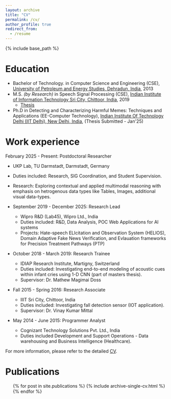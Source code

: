 ```yaml
---
layout: archive
title: "CV"
permalink: /cv/
author_profile: true
redirect_from:
  - /resume
---
```


{% include base_path %}

Education
======
* Bachelor of Technology. in Computer Science and Engineering (CSE), <a href="https://www.upes.ac.in/">University of Petroleum and Energy Studies, Dehradun, India</a>, 2013
* M.S. <i>(by Research)</i> in Speech Signal Processing (CSE), <a href="https://www.iiits.ac.in/">Indian Institute of Information Technology Sri City, Chittoor, India</a>, 2019
  * <a href="https://shiv6891.github.io/files/Thesis_ShivamSharma_MS_IIITS_12June2019.pdf">Thesis</a>
* Ph.D in Detecting and Characterizing Harmful Memes: Techniques and Applications (EE-Computer Technology), <a href="https://home.iitd.ac.in/">Indian Institute Of Technology Delhi (IIT Delhi), New Delhi, India</a>, (Thesis Submitted - Jan'25)

Work experience
======
February 2025 - Present: Postdoctoral Researcher
  * UKP Lab, TU Darmstadt, Darmstadt, Germany
  * Duties included: Research, SIG Coordination, and Student Supervision.
  * Research: Exploring contextual and applied multimodal reasoning with emphasis on hetrogenous data types like Tables, Images, additional visual data-types.

* September 2019 - December 2025: Research Lead
  * Wipro R&D (Lab45), Wipro Ltd., India
  * Duties included: R&D, Data Analysis, POC Web Applications for AI systems
  * Projects: Hate-speech ELIcitation and Observation System (HELIOS), Domain Adaptive Fake News Verification, and Evlauation frameworks for Precision Treatment Pathways (PTP)
  <!-- * Supervisor: Professor Git -->

* October 2018 - March 2019: Research Trainee
  * IDIAP Research Institute, Martigny, Switzerland
  * Duties included: Investigating end-to-end modeling of acoustic cues within infant cries using 1-D CNN (part of masters thesis). 
  * Supervisor: Dr. Mathew Magimai Doss

* Fall 2015 - Spring 2016: Research Associate
  * IIIT Sri City, Chittoor, India
  * Duties included: Investigating fall detection sensor (IOT application). 
  * Supervisor: Dr. Vinay Kumar Mittal

* May 2014 - June 2015: Programmer Analyst
  * Cognizant Technology Solutions Pvt. Ltd., India
  * Duties included Development and Support Operations - Data warehousing and Business Intelligence (Healthcare). 
  <!-- * Supervisor: Dr. Vinay Kumar Mittal -->

For more information, please refer to the detailed <a href="https://shiv6891.github.io/files/CV_ShivamSharma_PhD_IITD.pdf" font>CV</a>.

<!-- Skills
======
* Skill 1
* Skill 2
  * Sub-skill 2.1
  * Sub-skill 2.2
  * Sub-skill 2.3
* Skill 3 -->

Publications
======
  <ul>{% for post in site.publications %}
    {% include archive-single-cv.html %}
  {% endfor %}</ul>
  
<!-- Talks
======
  <ul>{% for post in site.talks %}
    {% include archive-single-talk-cv.html %}
  {% endfor %}</ul>
  
Teaching
======
  <ul>{% for post in site.teaching %}
    {% include archive-single-cv.html %}
  {% endfor %}</ul>
  
Service and leadership
======
* Currently signed in to 43 different slack teams -->
